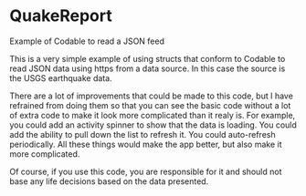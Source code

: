 # QuakeReport
Example of Codable to read a JSON feed

This is a very simple example of using structs that conform to Codable to read JSON data using https from a data source.  In this case the source is the USGS earthquake data.

There are a lot of improvements that could be made to this code, but I have refrained from doing them so that you can see the basic code without a lot of extra code to make it look more complicated than it realy is. For example, you could add an activity spinner to show that the data is loading. You could add the ability to pull down the list to refresh it. You could auto-refresh periodically. All these things would make the app better, but also make it more complicated.

Of course, if you use this code, you are responsible for it and should not base any life decisions based on the data presented.
